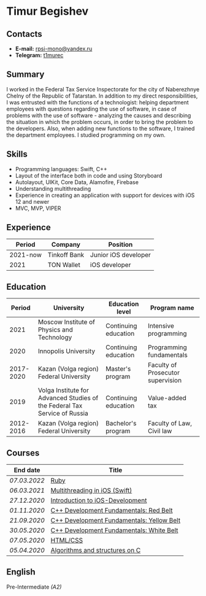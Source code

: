 # Timur Begishev

## Contacts
* **E-mail:** rpsi-mono@yandex.ru
* **Telegram:** [t1murec](https://t.me/t1murec)

## Summary
I worked in the Federal Tax Service Inspectorate for the city of Naberezhnye Chelny of the Republic of Tatarstan. In addition to my direct responsibilities, I was entrusted with the functions of a technologist: helping department employees with questions regarding the use of software, in case of problems with the use of software - analyzing the causes and describing the situation in which the problem occurs, in order to bring the problem to the developers. Also, when adding new functions to the software, I trained the department employees.
I studied programming on my own.

## Skills
* Programming languages: Swift, C++
* Layout of the interface both in code and using Storyboard
* Autolayout, UIKit, Core Data, Alamofire, Firebase
* Understanding multithreading
* Experience in creating an application with support for devices with iOS 12 and newer
* MVC, MVP, VIPER

## Experience
Period   | Company      | Position
---------|--------------|---------------------
2021-now | Tinkoff Bank | Junior iOS developer
2021     | TON Wallet   | iOS developer

## Education
Period    | University | Education level | Program name
----------|------------|-----------------|-------------
2021      | Moscow Institute of Physics and Technology | Continuing education | Intensive programming
2020      | Innopolis University | Continuing education | Programming fundamentals
2017-2020 | Kazan (Volga region) Federal University | Master's program | Faculty of Prosecutor supervision
2019      | Volga Institute for Advanced Studies of the Federal Tax Service of Russia | Continuing education | Value-added tax
2012-2016 | Kazan (Volga region) Federal University | Bachelor's program | Faculty of Law, Civil law

## Courses
End date    | Title
------------|--------
*07.03.2022*| [Ruby](https://stepik.org/cert/1423239)
*06.03.2021*| [Multithreading in iOS (Swift)](https://stepik.org/cert/906865)
*27.12.2020*| [Introduction to iOS-Development](https://coursera.org/share/4cc96532bc6cca7a6b1f3d443f0a68c6)
*01.11.2020*| [C++ Development Fundamentals: Red Belt](https://coursera.org/share/815655f8ebdd870c8879d43e84ed40de)
*21.09.2020*| [C++ Development Fundamentals: Yellow Belt](https://coursera.org/share/41ba205d35f377f61ff9c16696f9d075)
*30.05.2020*| [C++ Development Fundamentals: White Belt](https://coursera.org/share/4f96fa50eab05d94310f8bab6e75d7e5)
*07.05.2020*| [HTML/CSS](https://geekbrains.ru/certificates/821365)
*05.04.2020*| [Algorithms and structures on C](https://geekbrains.ru/certificates/768735)

## English
Pre-Intermediate *(A2)*
